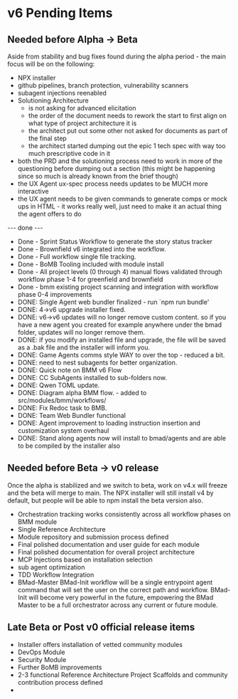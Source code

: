 # v6 Pending Items

## Needed before Alpha → Beta

Aside from stability and bug fixes found during the alpha period - the main focus will be on the following:

- NPX installer
- github pipelines, branch protection, vulnerability scanners
- subagent injections reenabled
- Solutioning Architecture
  - is not asking for advanced elicitation
  - the order of the document needs to rework the start to first align on what type of project architecture it is
  - the architect put out some other not asked for documents as part of the final step
  - the architect started dumping out the epic 1 tech spec with way too much prescriptive code in it
- both the PRD and the solutioning process need to work in more of the questioning before dumping out a section (this might be happening since so much is already known from the brief though)
- the UX Agent ux-spec process needs updates to be MUCH more interactive
- the UX agent needs to be given commands to generate comps or mock ups in HTML - it works really well, just need to make it an actual thing the agent offers to do

--- done ---

- Done - Sprint Status Workflow to generate the story status tracker
- Done - Brownfield v6 integrated into the workflow.
- Done - Full workflow single file tracking.
- Done - BoMB Tooling included with module install
- Done - All project levels (0 through 4) manual flows validated through workflow phase 1-4 for greenfield and brownfield
- Done - bmm existing project scanning and integration with workflow phase 0-4 improvements
- DONE: Single Agent web bundler finalized - run `npm run bundle'
- DONE: 4->v6 upgrade installer fixed.
- DONE: v6->v6 updates will no longer remove custom content. so if you have a new agent you created for example anywhere under the bmad folder, updates will no longer remove them.
- DONE: if you modify an installed file and upgrade, the file will be saved as a .bak file and the installer will inform you.
- DONE: Game Agents comms style WAY to over the top - reduced a bit.
- DONE: need to nest subagents for better organization.
- DONE: Quick note on BMM v6 Flow
- DONE: CC SubAgents installed to sub-folders now.
- DONE: Qwen TOML update.
- DONE: Diagram alpha BMM flow. - added to src/modules/bmm/workflows/
- DONE: Fix Redoc task to BMB.
- DONE: Team Web Bundler functional
- DONE: Agent improvement to loading instruction insertion and customization system overhaul
- DONE: Stand along agents now will install to bmad/agents and are able to be compiled by the installer also

## Needed before Beta → v0 release

Once the alpha is stabilized and we switch to beta, work on v4.x will freeze and the beta will merge to main. The NPX installer will still install v4 by default, but people will be able to npm install the beta version also.

- Orchestration tracking works consistently across all workflow phases on BMM module
- Single Reference Architecture
- Module repository and submission process defined
- Final polished documentation and user guide for each module
- Final polished documentation for overall project architecture
- MCP Injections based on installation selection
- sub agent optimization
- TDD Workflow Integration
- BMad-Master BMad-Init workflow will be a single entrypoint agent command that will set the user on the correct path and workflow. BMad-Init will become very powerful in the future, empowering the BMad Master to be a full orchestrator across any current or future module.

## Late Beta or Post v0 official release items

- Installer offers installation of vetted community modules
- DevOps Module
- Security Module
- Further BoMB improvements
- 2-3 functional Reference Architecture Project Scaffolds and community contribution process defined
-
